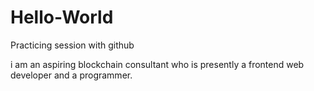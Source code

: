 # Hello-World
Practicing session with github


i am an aspiring blockchain consultant who is presently a frontend web developer and a programmer.
